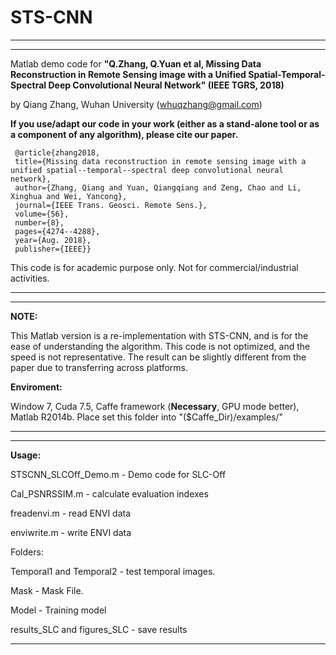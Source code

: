 **STS-CNN**
====
***********************************************************************************************************
***********************************************************************************************************

Matlab demo code for **"Q.Zhang, Q.Yuan et al, Missing Data Reconstruction in Remote Sensing image with
 a Unified Spatial-Temporal-Spectral Deep Convolutional Neural Network" (IEEE TGRS, 2018)**

by Qiang Zhang, Wuhan University (whuqzhang@gmail.com)

**If you use/adapt our code in your work (either as a stand-alone tool or as a component of any algorithm),
please cite our paper.**

     @article{zhang2018,
     title={Missing data reconstruction in remote sensing image with a unified spatial--temporal--spectral deep convolutional neural network},
     author={Zhang, Qiang and Yuan, Qiangqiang and Zeng, Chao and Li, Xinghua and Wei, Yancong},
     journal={IEEE Trans. Geosci. Remote Sens.},
     volume={56},
     number={8},
     pages={4274--4288},
     year={Aug. 2018},
     publisher={IEEE}}

This code is for academic purpose only. Not for commercial/industrial activities.

***********************************************************************************************************
***********************************************************************************************************
**NOTE:**

  This Matlab version is a re-implementation with STS-CNN, and is for the ease of understanding the algorithm. 
  This code is not optimized, and the speed is not representative. 
  The result can be slightly different from the paper due to transferring across platforms.


**Enviroment:**

  Window 7, Cuda 7.5, Caffe framework (**Necessary**, GPU mode better), Matlab R2014b. Place set this folder into "($Caffe_Dir)/examples/"
***********************************************************************************************************
***********************************************************************************************************


**Usage:**

STSCNN_SLCOff_Demo.m - Demo code for SLC-Off

Cal_PSNRSSIM.m - calculate evaluation indexes

freadenvi.m - read ENVI data

enviwrite.m - write ENVI data

Folders:

Temporal1 and Temporal2 - test temporal images.

Mask - Mask File.

Model - Training model

results_SLC and figures_SLC - save results

***********************************************************************************************************
